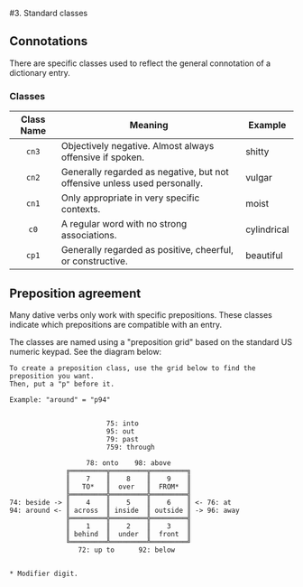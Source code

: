 #3. Standard classes
## Connotations
There are specific classes used to reflect the general connotation of a dictionary entry.

### Classes
|Class Name|Meaning|Example|
|:--------:|-------|-------|
|`cn3`|Objectively negative. Almost always offensive if spoken.|shitty|
|`cn2`|Generally regarded as negative, but not offensive unless used personally.|vulgar|
|`cn1`|Only appropriate in very specific contexts.|moist|
|`c0`|A regular word with no strong associations.|cylindrical|
|`cp1`|Generally regarded as positive, cheerful, or constructive.|beautiful|

## Preposition agreement
Many dative verbs only work with specific prepositions. These classes indicate which prepositions are compatible with an entry.

The classes are named using a "preposition grid" based on the standard US numeric keypad. See the diagram below:

```
To create a preposition class, use the grid below to find the preposition you want.
Then, put a "p" before it.

Example: "around" = "p94"


                        75: into
                        95: out
                        79: past
                        759: through

                   78: onto    98: above
              ╔═════════╦═════════╦═════════╗
              ║    7    ║    8    ║    9    ║
              ║   TO*   ║  over   ║  FROM*  ║
              ╠═════════╬═════════╬═════════╣
74: beside -> ║    4    ║    5    ║    6    ║ <- 76: at
94: around <- ║ across  ║ inside  ║ outside ║ -> 96: away
              ╠═════════╬═════════╬═════════╣
              ║    1    ║    2    ║    3    ║
              ║ behind  ║  under  ║  front  ║
              ╚═════════╩═════════╩═════════╝
                 72: up to      92: below


* Modifier digit.
```
